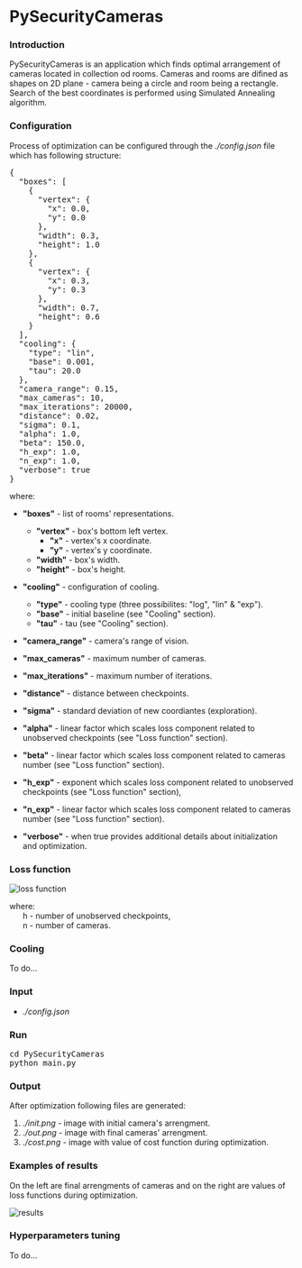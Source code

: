 # PySecurityCameras

### Introduction

PySecurityCameras is an application which finds optimal arrangement of cameras located in collection od rooms. Cameras and rooms are difined as shapes on 2D plane - camera being a circle and room being a rectangle. Search of the best coordinates is performed using Simulated Annealing algorithm.

### Configuration

Process of optimization can be configured through the _./config.json_ file which has following structure:

<pre>
{
  "boxes": [
    {
      "vertex": {
        "x": 0.0,
        "y": 0.0
      },
      "width": 0.3,
      "height": 1.0
    },
    {
      "vertex": {
        "x": 0.3,
        "y": 0.3
      },
      "width": 0.7,
      "height": 0.6
    }
  ],
  "cooling": {
    "type": "lin",
    "base": 0.001,
    "tau": 20.0
  },
  "camera_range": 0.15,
  "max_cameras": 10,
  "max_iterations": 20000,
  "distance": 0.02,
  "sigma": 0.1,
  "alpha": 1.0,
  "beta": 150.0,
  "h_exp": 1.0,
  "n_exp": 1.0,
  "verbose": true
}
</pre>

where:
* **"boxes"** - list of rooms' representations.
    * **"vertex"** - box's bottom left vertex.
        * **"x"** - vertex's x coordinate.
        * **"y"** - vertex's y coordinate.
    * **"width"** - box's width.
    * **"height"** - box's height.

* **"cooling"** - configuration of cooling.
    * **"type"** - cooling type (three possibilites: "log", "lin" & "exp").
    * **"base"** - initial baseline (see "Cooling" section).
    * **"tau"** - tau (see "Cooling" section).

* **"camera_range"** - camera's range of vision.
* **"max_cameras"** - maximum number of cameras.
* **"max_iterations"** - maximum number of iterations.
* **"distance"** - distance between checkpoints.
* **"sigma"** - standard deviation of new coordiantes (exploration).
* **"alpha"** - linear factor which scales loss component related to unobserved checkpoints (see "Loss function" section).
* **"beta"** - linear factor which scales loss component related to cameras number (see "Loss function" section).
* **"h_exp"** - exponent which scales loss component related to unobserved checkpoints (see "Loss function" section),
* **"n_exp"** - linear factor which scales loss component related to cameras number (see "Loss function" section).
* **"verbose"** - when true provides additional details about initialization and optimization.

### Loss function

![loss function](https://i.imgur.com/AOgwlkH.png)

where:  
&nbsp;&nbsp;&nbsp;&nbsp;&nbsp;&nbsp;h - number of unobserved checkpoints,  
&nbsp;&nbsp;&nbsp;&nbsp;&nbsp;&nbsp;n - number of cameras.

### Cooling

To do...

### Input

* _./config.json_

### Run

<pre>
cd PySecurityCameras
python main.py
</pre>

### Output

After optimization following files are generated:
1. _./init.png_ - image with initial camera's arrengment.
2. _./out.png_ - image with final cameras' arrengment.
3. _./cost.png_ - image with value of cost function during optimization.

### Examples of results

On the left are final arrengments of cameras and on the right are values of loss functions during optimization.

![results](https://i.imgur.com/NBmmBjR.png)

### Hyperparameters tuning 

To do...